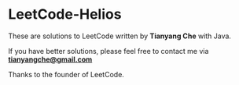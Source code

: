 LeetCode-Helios
===============
These are solutions to LeetCode written by **Tianyang Che** with Java.

If you have better solutions, please feel free to contact me via **tianyangche@gmail.com**

Thanks to the founder of LeetCode.
